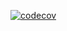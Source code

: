 [![codecov](https://codecov.io/gh/loner1024/branch/master/graph/badge.svg)](https://codecov.io/gh/Loner1024/experiment-ddd)